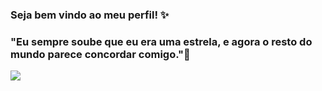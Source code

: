 ### Seja bem vindo ao meu perfil! ✨
### "Eu sempre soube que eu era uma estrela, e agora o resto do mundo parece concordar comigo."🧸
![](https://media.tenor.com/fzFXgBniBJ0AAAAd/freddy-freddy-fazbear.gif)

<!--
**NathanBatistaBueno/NathanBatistaBueno** is a ✨ _special_ ✨ repository because its `README.md` (this file) appears on your GitHub profile.

Here are some ideas to get you started:

- 🔭 I’m currently working on ...
- 🌱 I’m currently learning ...
- 👯 I’m looking to collaborate on ...
- 🤔 I’m looking for help with ...
- 💬 Ask me about ...
- 📫 How to reach me: ...
- 😄 Pronouns: ...
- ⚡ Fun fact: ...
-->
